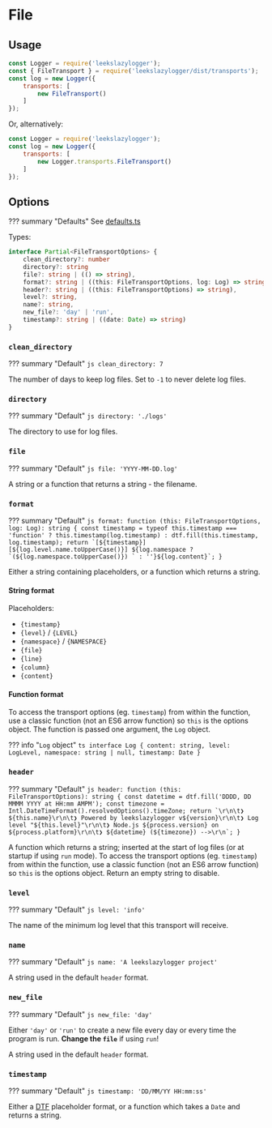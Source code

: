 # File

## Usage

```js
const Logger = require('leekslazylogger');
const { FileTransport } = require('leekslazylogger/dist/transports');
const log = new Logger({
	transports: [
		new FileTransport()
	]
});
```

Or, alternatively:

```js
const Logger = require('leekslazylogger');
const log = new Logger({
	transports: [
		new Logger.transports.FileTransport()
	]
});
```

## Options

??? summary "Defaults"
	See [defaults.ts](https://github.com/eartharoid/leekslazylogger/blob/main/src/transports/file/defaults.ts)

Types:

```ts
interface Partial<FileTransportOptions> {
	clean_directory?: number
	directory?: string
	file?: string | (() => string),
	format?: string | ((this: FileTransportOptions, log: Log) => string),
	header?: string | ((this: FileTransportOptions) => string),
	level?: string,
	name?: string,
	new_file?: 'day' | 'run',
	timestamp?: string | ((date: Date) => string)
}
```

### `clean_directory`

??? summary "Default"
	```js
	clean_directory: 7
	```

The number of days to keep log files. Set to `-1` to never delete log files.

### `directory`

??? summary "Default"
	```js
	directory: './logs'
	```

The directory to use for log files.

### `file`

??? summary "Default"
	```js
	file: 'YYYY-MM-DD.log'
	```

A string or a function that returns a string - the filename.

### `format`

??? summary "Default"
	```js
	format: function (this: FileTransportOptions, log: Log): string {
		const timestamp = typeof this.timestamp === 'function' ? this.timestamp(log.timestamp) : dtf.fill(this.timestamp, log.timestamp);
		return `[${timestamp}] [${log.level.name.toUpperCase()}] ${log.namespace ? `(${log.namespace.toUpperCase()}) ` : ''}${log.content}`;
	}
	```

Either a string containing placeholders, or a function which returns a string.

#### String format

Placeholders:

- `{timestamp}`
- `{level}` / `{LEVEL}`
- `{namespace}` / `{NAMESPACE}`
- `{file}`
- `{line}`
- `{column}`
- `{content}`

#### Function format

To access the transport options (eg. `timestamp`) from within the function, use a classic function (not an ES6 arrow function) so `this` is the options object. The function is passed one argument, the `Log` object.

??? info "`Log` object"
	```ts
	interface Log {
		content: string,
		level: LogLevel,
		namespace: string | null,
		timestamp: Date
	}
	```

### `header`

??? summary "Default"
	```js
	header: function (this: FileTransportOptions): string {
		const datetime = dtf.fill('DDDD, DD MMMM YYYY at HH:mm AMPM');
		const timezone = Intl.DateTimeFormat().resolvedOptions().timeZone;
		return `\r\n\t❯ ${this.name}\r\n\t❯ Powered by leekslazylogger v${version}\r\n\t❯ Log level "${this.level}"\r\n\t❯ Node.js ${process.version} on ${process.platform}\r\n\t❯ ${datetime} (${timezone}) -->\r\n`;
	}
	```

A function which returns a string; inserted at the start of log files (or at startup if using `run` mode).
To access the transport options (eg. `timestamp`) from within the function, use a classic function (not an ES6 arrow function) so `this` is the options object.
Return an empty string to disable.

### `level`

??? summary "Default"
	```js
	level: 'info'
	```

The name of the minimum log level that this transport will receive.

### `name`

??? summary "Default"
	```js
	name: 'A leekslazylogger project'
	```

A string used in the default `header` format.

### `new_file`

??? summary "Default"
	```js
	new_file: 'day'
	```

Either `'day'` or `'run'` to create a new file every day or every time the program is run. **Change the `file`** if using `run`! 

A string used in the default `header` format.

### `timestamp`

??? summary "Default"
	```js
	timestamp: 'DD/MM/YY HH:mm:ss'
	```

Either a [DTF](https://github.com/eartharoid/dtf) placeholder format, or a function which takes a `Date` and returns a string.

